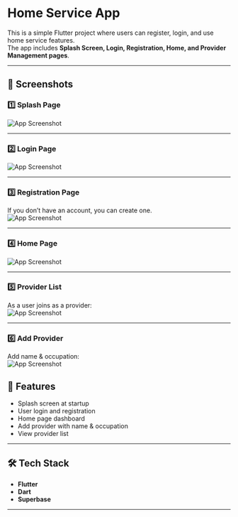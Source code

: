 # Home Service App

This is a simple Flutter project where users can register, login, and use home service features.  
The app includes **Splash Screen, Login, Registration, Home, and Provider Management pages**.

---

## 📱 Screenshots  

### 1️⃣ Splash Page  
![App Screenshot](images/Splash.png)

---

### 2️⃣ Login Page  
![App Screenshot](images/login.png)

---

### 3️⃣ Registration Page  
If you don’t have an account, you can create one.  
![App Screenshot](images/regis.png)

---

### 4️⃣ Home Page  
![App Screenshot](images/home.png)

---
### 5️⃣ Provider List  
As a user joins as a provider:  
![App Screenshot](images/list.png)

---

### 6️⃣ Add Provider  
Add name & occupation:  
![App Screenshot](images/add-provider.png)





## 🚀 Features
- Splash screen at startup  
- User login and registration  
- Home page dashboard  
- Add provider with name & occupation  
- View provider list  

---

## 🛠️ Tech Stack

- **Flutter**  
- **Dart**  
- **Superbase** 

---


